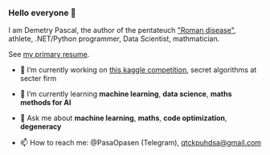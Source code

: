 ### Hello everyone 👋

I am Demetry Pascal, the author of the pentateuch ["Roman disease"](https://github.com/PasaOpasen/RomanDisease), athlete, .NET/Python programmer, Data Scientist, mathmatician.

See [my primary resume](https://github.com/PasaOpasen/PasaOpasen.github.io).

- 🔭 I’m currently working on [this kaggle competition](https://www.kaggle.com/c/lish-moa), secret algorithms at secter firm 
- 🌱 I’m currently learning **machine learning**, **data science**, **maths methods for AI**

- 💬 Ask me about **machine learning**, **maths**, **code optimization**, **degeneracy**
- 📫 How to reach me: @PasaOpasen (Telegram), qtckpuhdsa@gmail.com 

